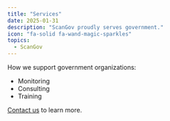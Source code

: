```yaml
---
title: "Services"
date: 2025-01-31
description: "ScanGov proudly serves government."
icon: "fa-solid fa-wand-magic-sparkles"
topics:
  - ScanGov
---
```


How we support government organizations:

- Monitoring
- Consulting
- Training

[Contact us](/contact) to learn more.